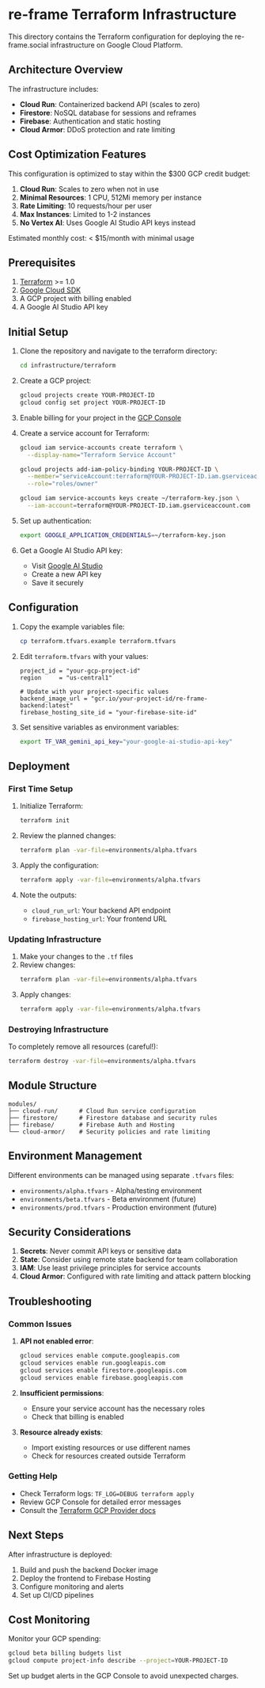 # re-frame Terraform Infrastructure

This directory contains the Terraform configuration for deploying the re-frame.social infrastructure on Google Cloud Platform.

## Architecture Overview

The infrastructure includes:
- **Cloud Run**: Containerized backend API (scales to zero)
- **Firestore**: NoSQL database for sessions and reframes
- **Firebase**: Authentication and static hosting
- **Cloud Armor**: DDoS protection and rate limiting

## Cost Optimization Features

This configuration is optimized to stay within the $300 GCP credit budget:

1. **Cloud Run**: Scales to zero when not in use
2. **Minimal Resources**: 1 CPU, 512Mi memory per instance
3. **Rate Limiting**: 10 requests/hour per user
4. **Max Instances**: Limited to 1-2 instances
5. **No Vertex AI**: Uses Google AI Studio API keys instead

Estimated monthly cost: < $15/month with minimal usage

## Prerequisites

1. [Terraform](https://www.terraform.io/downloads.html) >= 1.0
2. [Google Cloud SDK](https://cloud.google.com/sdk/docs/install)
3. A GCP project with billing enabled
4. A Google AI Studio API key

## Initial Setup

1. Clone the repository and navigate to the terraform directory:
   ```bash
   cd infrastructure/terraform
   ```

2. Create a GCP project:
   ```bash
   gcloud projects create YOUR-PROJECT-ID
   gcloud config set project YOUR-PROJECT-ID
   ```

3. Enable billing for your project in the [GCP Console](https://console.cloud.google.com/billing)

4. Create a service account for Terraform:
   ```bash
   gcloud iam service-accounts create terraform \
     --display-name="Terraform Service Account"
   
   gcloud projects add-iam-policy-binding YOUR-PROJECT-ID \
     --member="serviceAccount:terraform@YOUR-PROJECT-ID.iam.gserviceaccount.com" \
     --role="roles/owner"
   
   gcloud iam service-accounts keys create ~/terraform-key.json \
     --iam-account=terraform@YOUR-PROJECT-ID.iam.gserviceaccount.com
   ```

5. Set up authentication:
   ```bash
   export GOOGLE_APPLICATION_CREDENTIALS=~/terraform-key.json
   ```

6. Get a Google AI Studio API key:
   - Visit [Google AI Studio](https://aistudio.google.com/apikey)
   - Create a new API key
   - Save it securely

## Configuration

1. Copy the example variables file:
   ```bash
   cp terraform.tfvars.example terraform.tfvars
   ```

2. Edit `terraform.tfvars` with your values:
   ```hcl
   project_id = "your-gcp-project-id"
   region     = "us-central1"
   
   # Update with your project-specific values
   backend_image_url = "gcr.io/your-project-id/re-frame-backend:latest"
   firebase_hosting_site_id = "your-firebase-site-id"
   ```

3. Set sensitive variables as environment variables:
   ```bash
   export TF_VAR_gemini_api_key="your-google-ai-studio-api-key"
   ```

## Deployment

### First Time Setup

1. Initialize Terraform:
   ```bash
   terraform init
   ```

2. Review the planned changes:
   ```bash
   terraform plan -var-file=environments/alpha.tfvars
   ```

3. Apply the configuration:
   ```bash
   terraform apply -var-file=environments/alpha.tfvars
   ```

4. Note the outputs:
   - `cloud_run_url`: Your backend API endpoint
   - `firebase_hosting_url`: Your frontend URL

### Updating Infrastructure

1. Make your changes to the `.tf` files
2. Review changes:
   ```bash
   terraform plan -var-file=environments/alpha.tfvars
   ```
3. Apply changes:
   ```bash
   terraform apply -var-file=environments/alpha.tfvars
   ```

### Destroying Infrastructure

To completely remove all resources (careful!):
```bash
terraform destroy -var-file=environments/alpha.tfvars
```

## Module Structure

```
modules/
├── cloud-run/      # Cloud Run service configuration
├── firestore/      # Firestore database and security rules
├── firebase/       # Firebase Auth and Hosting
└── cloud-armor/    # Security policies and rate limiting
```

## Environment Management

Different environments can be managed using separate `.tfvars` files:

- `environments/alpha.tfvars` - Alpha/testing environment
- `environments/beta.tfvars` - Beta environment (future)
- `environments/prod.tfvars` - Production environment (future)

## Security Considerations

1. **Secrets**: Never commit API keys or sensitive data
2. **State**: Consider using remote state backend for team collaboration
3. **IAM**: Use least privilege principles for service accounts
4. **Cloud Armor**: Configured with rate limiting and attack pattern blocking

## Troubleshooting

### Common Issues

1. **API not enabled error**:
   ```bash
   gcloud services enable compute.googleapis.com
   gcloud services enable run.googleapis.com
   gcloud services enable firestore.googleapis.com
   gcloud services enable firebase.googleapis.com
   ```

2. **Insufficient permissions**:
   - Ensure your service account has the necessary roles
   - Check that billing is enabled

3. **Resource already exists**:
   - Import existing resources or use different names
   - Check for resources created outside Terraform

### Getting Help

- Check Terraform logs: `TF_LOG=DEBUG terraform apply`
- Review GCP Console for detailed error messages
- Consult the [Terraform GCP Provider docs](https://registry.terraform.io/providers/hashicorp/google/latest/docs)

## Next Steps

After infrastructure is deployed:

1. Build and push the backend Docker image
2. Deploy the frontend to Firebase Hosting
3. Configure monitoring and alerts
4. Set up CI/CD pipelines

## Cost Monitoring

Monitor your GCP spending:
```bash
gcloud beta billing budgets list
gcloud compute project-info describe --project=YOUR-PROJECT-ID
```

Set up budget alerts in the GCP Console to avoid unexpected charges.